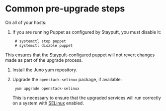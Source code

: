 # Common pre-upgrade steps

On all of your hosts:

1. If you are running Puppet as configured by Staypuft, you must
   disable it:

        # systemctl stop puppet
        # systemctl disable puppet

  This ensures that the Staypuft-configured puppet will not revert
  changes made as part of the upgrade process.

1. Install the Juno yum repository.

1. Upgrade the `openstack-selinux` package, if available:

        yum upgrade openstack-selinux

     This is necessary to ensure that the upgraded services will run
     correctly on a system with [SELinux][] enabled.

[selinux]: http://selinuxproject.org/page/Main_Page

